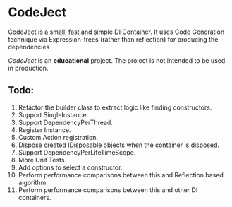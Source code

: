 # CodeJect
CodeJect is a small, fast and simple DI Container. It uses Code Generation technique via Expression-trees (rather than reflection) for producing the dependencies

_CodeJect_ is an **educational** project. The project is not intended to be used in production.
  
## Todo:
1. Refactor the builder class to extract logic like finding constructors.
2. Support SingleInstance.
3. Support DependencyPerThread.
4. Register Instance.
5. Custom Action registration.
6. Dispose created IDisposable objects when the container is disposed.
7. Support DependencyPerLifeTimeScope.
8. More Unit Tests.
9. Add options to select a constructor.
10. Perform performance comparisons between this and Reflection based algorithm.
11. Perform performance comparisons between this and other DI containers.
